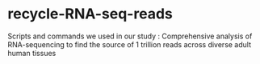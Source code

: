 # recycle-RNA-seq-reads
Scripts and commands we used in our study : Comprehensive analysis of RNA-sequencing to find the source of 1 trillion reads across diverse adult human tissues
